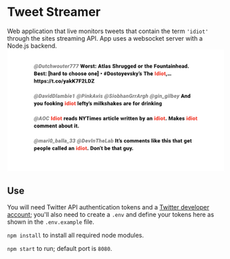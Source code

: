 # Tweet Streamer
Web application that live monitors tweets that contain the term `'idiot'` through the sites streaming API. App uses a websocket server with a Node.js backend.
![Site demo](/public/demo.jpg)

## Use
You will need Twitter API authentication tokens and a [Twitter developer account](https://developer.twitter.com/); you'll also need to create a `.env` and define your tokens here as shown in the `.env.example` file.

`npm install` to install all required node modules.

`npm start` to run; default port is `8080`.